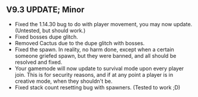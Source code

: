 ## V9.3 UPDATE; Minor
- Fixed the 1.14.30 bug to do with player movement, you may now update. (Untested, but should work.)
- Fixed bosses dupe glitch.
- Removed Cactus due to the dupe glitch with bosses.
- Fixed the spawn. In reality, no harm done, except when a certain someone griefed spawn, but they were banned, and all should be resolved and fixed.
- Your gamemode will now update to survival mode upon every player join. This is for security reasons, and if at any point a player is in creative mode, when they shouldn't be.
- Fixed stack count resetting bug with spawners. (Tested to work ;D)

